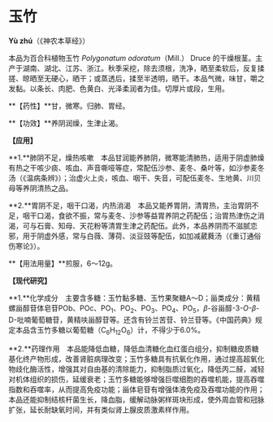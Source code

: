 # 玉竹

**Yù zhú**（《神农本草经》）

本品为百合科植物玉竹 *Polygonatum odoratum*（Mill.） Druce 的干燥根茎。主产于湖南、湖北、江苏、浙江。秋季采挖，除去须根，洗净，晒至柔软后，反复揉搓、晾晒至无硬心，晒干；或蒸透后，揉至半透明，晒干。本品气微，味甘，嚼之发黏。以条长、肉肥、色黄白、光泽柔润者为佳。切厚片或段，生用。

**【药性】**甘，微寒。归肺、胃经。

**【功效】**养阴润燥，生津止渴。

**【应用】**

**1.**肺阴不足，燥热咳嗽　本品甘润能养肺阴，微寒能清肺热，适用于阴虚肺燥有热之干咳少痰、咳血、声音嘶哑等症，常配伍沙参、麦冬、桑叶等，如沙参麦冬汤（《温病条辨》）；治虚火上炎，咳血、咽干、失音，可配伍麦冬、生地黄、川贝母等养阴清热之品。

**2.**胃阴不足，咽干口渴，内热消渴　本品又能养胃阴，清胃热，主治胃阴不足，咽干口渴，食欲不振，常与麦冬、沙参等益胃养阴之药配伍；治胃热津伤之消渴，可与石膏、知母、天花粉等清胃生津之药配伍。此外，本品养阴而不滋腻恋邪，用于阴虚外感，常与白薇、薄荷、淡豆豉等配伍，如加减葳蕤汤（《重订通俗伤寒论》）。

**【用法用量】**煎服，6～12g。

**【现代研究】**

**1.**化学成分　主要含多糖：玉竹黏多糖、玉竹果聚糖A～D；甾类成分：黄精螺甾醇苷体皂苷POb、POc、PO<sub>1</sub>、PO<sub>2</sub>、PO<sub>3</sub>、PO<sub>4</sub>、PO<sub>5</sub>，*β*-谷甾醇-3-*O-β*-D-吡喃葡萄糖苷，黄精呋甾醇苷等。还含有铃兰苦苷、铃兰苷等。《中国药典》规定本品含玉竹多糖以葡萄糖（C<sub>6</sub>H<sub>12</sub>O<sub>6</sub>）计，不得少于6.0%。

**2.**药理作用　本品能降低血糖，降低血清糖化血红蛋白组分，抑制糖皮质糖基化终产物形成，改善肾脏病理改变；玉竹多糖具有抗氧化作用，通过提高超氧化物歧化酶活性，增强其对自由基的清除能力，抑制脂质过氧化，降低丙二醛，减轻对机体组织的损伤，延缓衰老；玉竹多糖能够增强巨噬细胞的吞噬机能，提高吞噬指数和吞噬率，从而提高免疫功能；甾体皂苷有增强体液免疫及吞噬功能的作用；本品还能抑制结核杆菌生长，降血脂，缓解动脉粥样斑块形成，使外周血管和冠脉扩张，延长耐缺氧时间，并有类似肾上腺皮质激素样作用。